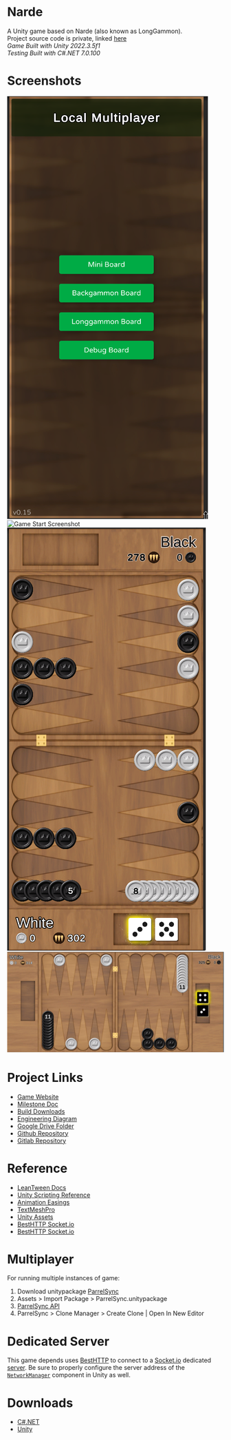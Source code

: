 # Narde
A Unity game based on Narde (also known as LongGammon).  
Project source code is private, linked [here](https://github.com/liormushiev/Narde)  
*Game Built with Unity 2022.3.5f1*  
*Testing Built with C#.NET 7.0.100*


# Screenshots
![Menu Screenshot](Screenshots/img1.png)
![Game Start Screenshot](Screenshots/img2.png)
![Portrait Mode Gameplay Screenshot](Screenshots/img3.png)
![Landscape Mode Gameplay Screenshot](Screenshots/img4.png)

# Project Links
* [Game Website](http://68.83.165.13/)
* [Milestone Doc](https://docs.google.com/document/d/1QsN3H6nxUg2RyeJ_d9EB5k77-_HzqkEG5xhDLJxVby0/edit)
* [Build Downloads](https://mega.nz/folder/CnwDwBjI#SF0jby2EEahtnFUuaMESCQ)
* [Engineering Diagram](https://docs.google.com/drawings/d/1XKhVOKV4r8eMdTmyru82MZEdI8S1OKcl39__Qt35Bs8/edit)
* [Google Drive Folder](https://drive.google.com/drive/folders/1Ji-6azgWV9c_3WJ3ikLHN3F4lF7Slq1e)
* [Github Repository](https://github.com/liormushiev/Narde)
* [Gitlab Repository](https://gitlab.com/RoseMaster3000/narde)

# Reference
* [LeanTween Docs](http://dentedpixel.com/LeanTweenDocumentation/classes/LeanTween.html)
* [Unity Scripting Reference](https://docs.unity3d.com/ScriptReference/index.html)
* [Animation Easings](https://easings.net/en)
* [TextMeshPro](http://digitalnativestudios.com/textmeshpro/docs/ScriptReference/TextMeshPro.html)
* [Unity Assets](https://assetstore.unity.com/users/18967446466281/saveForLater)
* [BestHTTP Socket.io](https://besthttp-documentation.readthedocs.io/en/dev/3.1Socket.IO3/)
* [BestHTTP Socket.io](https://benedicht.github.io/BestHTTP-Documentation/pages/best_http2/protocols/socketio/socketio.html)

# Multiplayer
For running multiple instances of game:
1. Download unitypackage [ParrelSync](https://github.com/VeriorPies/ParrelSync/releases)
2. Assets > Import Package > ParrelSync.unitypackage
3. [ParrelSync API](https://github.com/VeriorPies/ParrelSync/wiki/List-of-APIs)
4. ParrelSync > Clone Manager > Create Clone | Open In New Editor

# Dedicated Server
This game depends uses [BestHTTP](https://benedicht.github.io/BestHTTP-Documentation/pages/best_http2/protocols/socketio/socketio.html) to connect to a [Socket.io](https://benedicht.github.io/BestHTTP-Documentation/index.html) dedicated [server](https://github.com/RoseMaster3000/Narde-Server). Be sure to properly configure the server address of the [`NetworkManager`](https://github.com/liormushiev/Narde/blob/main/Assets/Scripts/Networking/NetworkManager.cs) component in Unity as well.


# Downloads
* [C#.NET](https://dotnet.microsoft.com/en-us/download)
* [Unity](https://unity.com/download)
